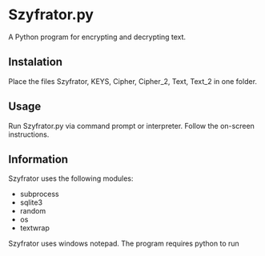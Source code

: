 # Szyfrator.py
A Python program for encrypting and decrypting text.

## Instalation
Place the files Szyfrator, KEYS, Cipher, Cipher_2, Text, Text_2 in one folder. 

## Usage
Run Szyfrator.py via command prompt or interpreter. Follow the on-screen instructions.

## Information

Szyfrator uses the following modules:
* subprocess
* sqlite3
* random
* os
* textwrap

Szyfrator uses windows notepad.
The program requires python to run
